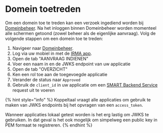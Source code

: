 # Domein toetreden

Om een domein toe te treden kan een verzoek ingediend worden bij [Domeinbeheer](https://smart-backend-services.koppeltaal.headease.nl/register). Na het inloggen binnen Domeinbeheer worden momenteel alle schermen getoond \(zowel beheer als de eigenlijke  aanvraag\). Volg de volgende stappen om een domein toe te treden:

1. Navigeer naar [Domeinbeheer](https://smart-backend-services.koppeltaal.headease.nl/register).
2. Log via uw mobiel in met de [IRMA app](https://irma.app/).
3. Open de tab "AANVRAAG INDIENEN"
4. Voer een naam in en de JWKS endpoint van uw applicatie
5. Open de tab "OVERZICHT"
6. Ken een rol toe aan de toegevoegde applicatie
7. Verander de status naar `Approved` 
8. Gebruik de `client_id` in uw applicatie om een [SMART Backend Service](../technische-howto/connectie-maken-met-koppeltaal/smart-backend-service.md) request uit te voeren

{% hint style="info" %}
Koppeltaal vraagt alle applicaties om gebruik te maken van JWKS endpoints bij het opvragen van een `access_token`.   
  
Wanneer applicaties lokaal getest worden is het erg lastig om JWKS te gebruiken. In dat geval is het ook mogelijk om  simpelweg een public key in PEM formaat te registreren.
{% endhint %}

